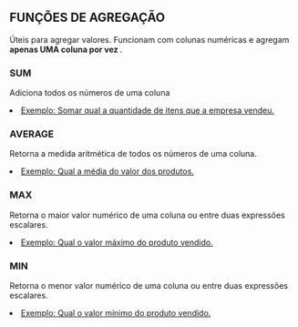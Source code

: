 ## FUNÇÕES DE AGREGAÇÃO
Úteis para agregar valores.
Funcionam com colunas numéricas e agregam <strong>apenas UMA coluna por vez </strong>.

### SUM
Adiciona todos os números de uma coluna

<li><a href="">Exemplo: Somar qual a quantidade de itens que a empresa vendeu.
</a></li>

### AVERAGE
Retorna a medida aritmética de todos os números de uma coluna.

<li><a href="">Exemplo: Qual a média do valor dos produtos.
</a></li>

### MAX
Retorna o maior valor numérico de uma coluna ou entre duas expressões escalares.

<li><a href="">Exemplo: Qual o valor máximo do produto vendido.
</a></li>

### MIN
Retorna o menor valor numérico de uma coluna ou entre duas expressões escalares.

<li><a href="">Exemplo: Qual o valor mínimo do produto vendido.
</a></li>